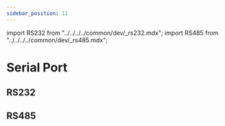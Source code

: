 ```yaml
---
sidebar_position: 11
---
```


import RS232 from "../../../../common/dev/\_rs232.mdx";
import RS485 from "../../../../common/dev/\_rs485.mdx";

# Serial Port

## RS232

<RS232 product="Radxa CM3I IO Board" rs232id="/dev/ttyS2" rsetup_url="../../radxa-os/rsetup" />

## RS485

<RS485 product="Radxa CM3I IO Board" rs232id="/dev/ttyS5" />
